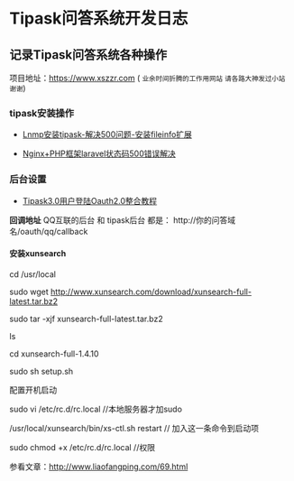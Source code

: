 # Tipask问答系统开发日志

## 记录Tipask问答系统各种操作

项目地址：https://www.xszzr.com ( `业余时间折腾的工作用网站` `请各路大神发过小站` `谢谢`)

### tipask安装操作

* [Lnmp安装tipask-解决500问题-安装fileinfo扩展](https://www.baoxian.im/wiki/Lnmp安装tipask-解决500问题-安装fileinfo扩展)

* [Nginx+PHP框架laravel状态码500错误解决](https://blog.51cto.com/13155232/2073722)
### 后台设置

* [Tipask3.0用户登陆Oauth2.0整合教程](https://wenda.tipask.com/article/40)

**回调地址** QQ互联的后台 和 tipask后台 都是： http://你的问答域名/oauth/qq/callback

#### 安装xunsearch

cd /usr/local

sudo wget http://www.xunsearch.com/download/xunsearch-full-latest.tar.bz2

sudo tar -xjf xunsearch-full-latest.tar.bz2

ls

cd xunsearch-full-1.4.10

sudo sh setup.sh

配置开机启动

sudo vi /etc/rc.d/rc.local   //本地服务器才加sudo

/usr/local/xunsearch/bin/xs-ctl.sh restart  // 加入这一条命令到启动项

sudo chmod +x /etc/rc.d/rc.local   //权限

参看文章：http://www.liaofangping.com/69.html




